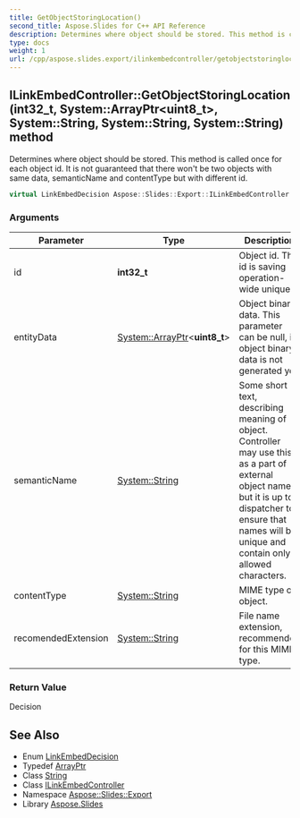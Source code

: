 ```yaml
---
title: GetObjectStoringLocation()
second_title: Aspose.Slides for C++ API Reference
description: Determines where object should be stored. This method is called once for each object id. It is not guaranteed that there won't be two objects with same data, semanticName and contentType but with different id.
type: docs
weight: 1
url: /cpp/aspose.slides.export/ilinkembedcontroller/getobjectstoringlocation/
---
```

## ILinkEmbedController::GetObjectStoringLocation(int32_t, System::ArrayPtr\<uint8_t\>, System::String, System::String, System::String) method


Determines where object should be stored. This method is called once for each object id. It is not guaranteed that there won't be two objects with same data, semanticName and contentType but with different id.

```cpp
virtual LinkEmbedDecision Aspose::Slides::Export::ILinkEmbedController::GetObjectStoringLocation(int32_t id, System::ArrayPtr<uint8_t> entityData, System::String semanticName, System::String contentType, System::String recomendedExtension)=0
```


### Arguments

| Parameter | Type | Description |
| --- | --- | --- |
| id | **int32_t** | Object id. This id is saving operation-wide unique. |
| entityData | [System::ArrayPtr](../../../system/arrayptr/)\<**uint8_t**\> | Object binary data. This parameter can be null, if object binary data is not generated yet. |
| semanticName | [System::String](../../../system/string/) | Some short text, describing meaning of object. Controller may use this as a part of external object name, but it is up to dispatcher to ensure that names will be unique and contain only allowed characters. |
| contentType | [System::String](../../../system/string/) | MIME type of object. |
| recomendedExtension | [System::String](../../../system/string/) | File name extension, recommended for this MIME type. |

### Return Value

Decision

## See Also

* Enum [LinkEmbedDecision](../linkembeddecision/)
* Typedef [ArrayPtr](../../system/arrayptr/)
* Class [String](../../system/string/)
* Class [ILinkEmbedController](./)
* Namespace [Aspose::Slides::Export](../)
* Library [Aspose.Slides](../../)
